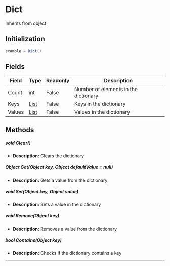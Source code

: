 # Dict
Inherits from object
## Initialization
```csharp
example = Dict()
```
## Fields
|Field|Type|Readonly|Description|
|---|---|---|---|
|Count|int|False|Number of elements in the dictionary|
|Keys|[List](../objects/List.md)|False|Keys in the dictionary|
|Values|[List](../objects/List.md)|False|Values in the dictionary|
## Methods
##### void Clear()
- **Description:** Clears the dictionary
##### Object Get(Object key, Object defaultValue = null)
- **Description:** Gets a value from the dictionary
##### void Set(Object key, Object value)
- **Description:** Sets a value in the dictionary
##### void Remove(Object key)
- **Description:** Removes a value from the dictionary
##### bool Contains(Object key)
- **Description:** Checks if the dictionary contains a key

---

